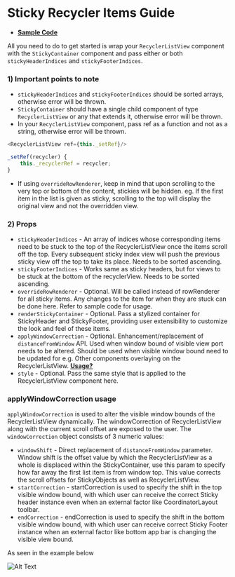 # Sticky Recycler Items Guide
* **[Sample Code](https://github.com/Flipkart/recyclerlistview/tree/master/docs/guides/sticky/sample)**

All you need to do to get started is wrap your `RecyclerListView` component with the `StickyContainer` component and pass either or both `stickyHeaderIndices` and `stickyFooterIndices`.

### 1) Important points to note
* `stickyHeaderIndices` and `stickyFooterIndices` should be sorted arrays, otherwise error will be thrown.
* `StickyContainer` should have a single child component of type `RecyclerListView` or any that extends it, otherwise error will be thrown.
* In your `RecyclerListView` component, pass ref as a function and not as a string, otherwise error will be thrown.
```js
<RecyclerListView ref={this._setRef}/>

_setRef(recycler) {
    this._recyclerRef = recycler;
}
```
* If using `overrideRowRenderer`, keep in mind that upon scrolling to the very top or bottom of the content, stickies will be hidden. eg. If the first item in the list is given as sticky, scrolling to the top will display the original view and not the overridden view.

### 2) Props
* `stickyHeaderIndices`     - An array of indices whose corresponding items need to be stuck to the top of the RecyclerListView once the items scroll off the top. Every subsequent sticky index view will push the previous sticky view off the top to take its place. Needs to be sorted ascending.
* `stickyFooterIndices`     - Works same as sticky headers, but for views to be stuck at the bottom of the recyclerView. Needs to be sorted ascending.
* `overrideRowRenderer`     - Optional. Will be called instead of rowRenderer for all sticky items. Any changes to the item for when they are stuck can be done here. Refer to sample code for usage.
* `renderStickyContainer`   - Optional. Pass a stylized container for StickyHeader and StickyFooter, providing user extensibility to customize the look and feel of these items.
* `applyWindowCorrection`   - Optional. Enhancement/replacement of `distanceFromWindow` API. Used when window bound of visible view port needs to be altered. Should be used when visible window bound need to be updated for e.g. Other components overlaying on the RecyclerListView. **[Usage?](#applywindowcorrection-usage)**
* `style`                   - Optional. Pass the same style that is applied to the RecyclerListView component here.


### applyWindowCorrection usage

`applyWindowCorrection` is used to alter the visible window bounds of the RecyclerListView dynamically. The windowCorrection of RecyclerListView along with the current scroll offset are exposed to the user. The `windowCorrection` object consists of 3 numeric values:
 - `windowShift`        - Direct replacement of `distanceFromWindow` parameter. Window shift is the offset value by which the RecyclerListView as a whole is displaced within the StickyContainer, use this param to specify how far away the first list item is from window top. This value corrects the scroll offsets for StickyObjects as well as RecyclerListView.
 - `startCorrection`    - startCorrection is used to specify the shift in the top visible window bound, with which user can receive the correct Sticky header instance even when an external factor like CoordinatorLayout toolbar. 
 - `endCorrection`      - endCorrection is used to specify the shift in the bottom visible window bound, with which user can receive correct Sticky Footer instance when an external factor like bottom app bar is changing the visible view bound.

As seen in the example below

![Alt Text](/docs/images/getWindowCorrection_demo.gif)
